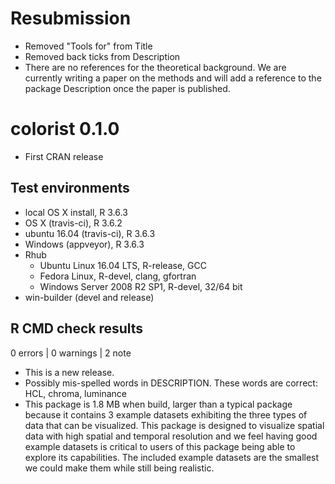 # Resubmission

- Removed "Tools for" from Title
- Removed back ticks from Description
- There are no references for the theoretical background. We are currently writing a paper on the methods and will add a reference to the package Description once the paper is published.

# colorist 0.1.0

- First CRAN release

## Test environments

- local OS X install, R 3.6.3
- OS X (travis-ci), R 3.6.2
- ubuntu 16.04 (travis-ci), R 3.6.3
- Windows (appveyor), R 3.6.3
- Rhub
  - Ubuntu Linux 16.04 LTS, R-release, GCC
  - Fedora Linux, R-devel, clang, gfortran
  - Windows Server 2008 R2 SP1, R-devel, 32/64 bit
- win-builder (devel and release)

## R CMD check results

0 errors | 0 warnings | 2 note

- This is a new release.
- Possibly mis-spelled words in DESCRIPTION. These words are correct: HCL, chroma, luminance
- This package is 1.8 MB when build, larger than a typical package because it contains 3 example datasets exhibiting the three types of data that can be visualized. This package is designed to visualize spatial data with high spatial and temporal resolution and we feel having good example datasets is critical to users of this package being able to explore its capabilities. The included example datasets are the smallest we could make them while still being realistic.
